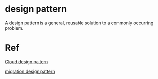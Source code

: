 # design pattern
A design pattern is a general, reusable solution to a commonly occurring problem.


# Ref
[Cloud design pattern](https://github.com/davidkhala/cloud/tree/main/design)

[migration design pattern](https://github.com/davidkhala/migration/wiki/Design-patterns)
